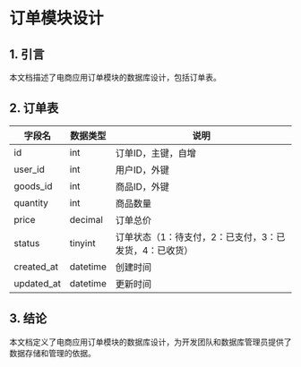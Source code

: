 # 订单模块设计

## 1. 引言

本文档描述了电商应用订单模块的数据库设计，包括订单表。

## 2. 订单表

| 字段名        | 数据类型     | 说明                             |
| ------------- | ------------ | -------------------------------- |
| id            | int          | 订单ID，主键，自增               |
| user_id       | int          | 用户ID，外键                     |
| goods_id      | int          | 商品ID，外键                     |
| quantity      | int          | 商品数量                         |
| price         | decimal      | 订单总价                         |
| status        | tinyint      | 订单状态（1：待支付，2：已支付，3：已发货，4：已收货）|
| created_at    | datetime     | 创建时间                         |
| updated_at    | datetime     | 更新时间                         |

## 3. 结论

本文档定义了电商应用订单模块的数据库设计，为开发团队和数据库管理员提供了数据存储和管理的依据。